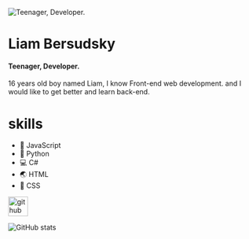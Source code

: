 ![Teenager, Developer.](https://justresults.co.nz/wp-content/uploads/2015/10/web-developer-banner.png)
# Liam Bersudsky
#### Teenager, Developer.

16 years old boy named Liam, I know Front-end web development. and I would like to get better and learn back-end.

# skills
- 🐤 JavaScript
- 🐍 Python
- 💻 C#
- 🌏 HTML
- 🎨 CSS

[<img align='center' src='https://cdn.jsdelivr.net/npm/simple-icons@3.0.1/icons/github.svg' alt='github' height='40'>](https://github.com/Bersss)  

![GitHub stats](https://github-readme-stats.vercel.app/api?username=Bersss&show_icons=true)  


